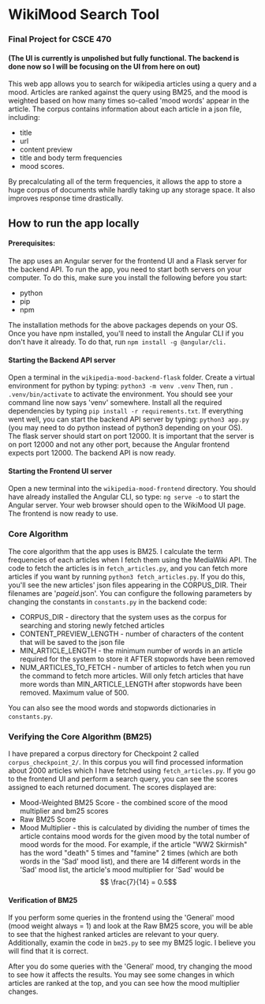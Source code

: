 

# WikiMood Search Tool
### Final Project for CSCE 470
#### (The UI is currently is unpolished but fully functional. The backend is done now so I will be focusing on the UI from here on out)

This web app allows you to search for wikipedia articles using a query and a mood. Articles are ranked against the query using BM25,  and the mood is weighted based on how many times so-called 'mood words' appear in the article. The corpus contains information about each article in a json file, including: 
- title
- url
- content preview
- title and body term frequencies
- mood scores. 

By precalculating all of the term frequencies, it allows the app to store a huge corpus of documents while hardly taking up any storage space. It also improves response time drastically. 

## How to run the app locally
#### Prerequisites:
The app uses an Angular server for the frontend UI and a  Flask server for the backend API. To run the app, you need to start both servers on your computer. To do this, make sure you install the following before you start:
- python
- pip
- npm 

The installation methods for the above packages depends on your OS. Once you have npm installed, you'll need to install the Angular CLI if you don't have it already. To do that, run 
``npm install -g @angular/cli. ``

#### Starting the Backend API server
Open a terminal in the `wikipedia-mood-backend-flask` folder. Create a virtual environment for python by typing:
`` python3 -m venv .venv ``
Then, run  ``. .venv/bin/activate`` to activate the environment. You should see your command line now says 'venv' somewhere. 
Install all the required dependencies by typing 
``pip install -r requirements.txt``. If everything went well, you can start the backend API server by typing: ``python3 app.py`` (you may need to do python instead of python3 depending on your OS). 
The flask server should start on port 12000. It is important that the server is on port 12000 and not any other port, because the Angular frontend expects port 12000. The backend API is now ready.

#### Starting the Frontend UI server
Open a new terminal into the ``wikipedia-mood-frontend`` directory. You should have already installed the Angular CLI, so type: `ng serve -o` to start the Angular server. Your web browser should open to the WikiMood UI page. The frontend is now ready to use.  

### Core Algorithm
The core algorithm that the app uses is BM25. I calculate the term frequencies of each articles when I fetch them using the MediaWiki API. The code to fetch the articles is in `fetch_articles.py`, and you can fetch more articles if you want by running `python3 fetch_articles.py`. If you do this, you'll see the new articles' json files appearing in the CORPUS_DIR. Their filenames are '*pageid*.json'. You can configure the following parameters by changing the constants in `constants.py` in the backend code:
- CORPUS_DIR - directory that the system uses as the corpus for searching and storing newly fetched articles
- CONTENT_PREVIEW_LENGTH - number of characters of the content that will be saved to the json file
- MIN_ARTICLE_LENGTH - the minimum number of words in an article required for the system to store it AFTER stopwords have been removed
- NUM_ARTICLES_TO_FETCH - number of articles to fetch when you run the command to fetch more articles. Will only fetch articles that have more words than MIN_ARTICLE_LENGTH after stopwords have been removed. Maximum value of 500. 

You can also see the mood words and stopwords dictionaries in `constants.py`. 

### Verifying the Core Algorithm (BM25)
I have prepared a corpus directory for Checkpoint 2 called `corpus_checkpoint_2/`. In this corpus you will find processed information about 2000 articles which I have fetched using `fetch_articles.py`. If you go to the frontend UI and perform a search query, you can see the scores assigned to each returned document. The scores displayed are:
- Mood-Weighted BM25 Score - the combined score of the mood multiplier and bm25 scores
- Raw BM25 Score
- Mood Multiplier - this is calculated by dividing the number of times the article contains mood words for the given mood by the total number of mood words for the mood. For example, if the article "WW2 Skirmish" has the word "death" 5 times and "famine" 2 times (which are both words in the 'Sad' mood list), and there are 14 different words in the 'Sad' mood list, the article's mood multiplier for 'Sad' would be $$ \frac{7}{14}  = 0.5$$

#### Verification of BM25
If you perform some queries in the frontend using the 'General' mood (mood weight always = 1) and look at the Raw BM25 score, you will be able to see that the highest ranked articles are relevant to your query. Additionally, examin the code in `bm25.py` to see my BM25 logic. I believe you will find that it is correct. 

After you do some queries with the 'General' mood, try changing the mood to see how it affects the results. You may see some changes in which articles are ranked  at the top, and you can see how the mood multiplier changes. 
